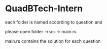 # QuadBTech-Intern

each folder is named according to question and 

please open folder ->src -> main.rs

main.rs contains the solution for each question

